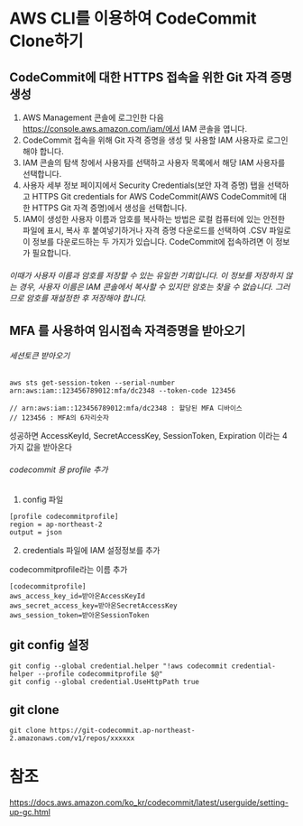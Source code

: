 
# AWS CLI를 이용하여 CodeCommit Clone하기

## CodeCommit에 대한 HTTPS 접속을 위한 Git 자격 증명 생성

1. AWS Management 콘솔에 로그인한 다음 https://console.aws.amazon.com/iam/에서 IAM 콘솔을 엽니다.
2. CodeCommit 접속을 위해 Git 자격 증명을 생성 및 사용할 IAM 사용자로 로그인해야 합니다.
3. IAM 콘솔의 탐색 창에서 사용자를 선택하고 사용자 목록에서 해당 IAM 사용자를 선택합니다.
4. 사용자 세부 정보 페이지에서 Security Credentials(보안 자격 증명) 탭을 선택하고 HTTPS Git credentials for AWS CodeCommit(AWS CodeCommit에 대한 HTTPS Git 자격 증명)에서 생성을 선택합니다.
5. IAM이 생성한 사용자 이름과 암호를 복사하는 방법은 로컬 컴퓨터에 있는 안전한 파일에 표시, 복사 후 붙여넣기하거나 자격 증명 다운로드를 선택하여 .CSV 파일로 이 정보를 다운로드하는 두 가지가 있습니다. CodeCommit에 접속하려면 이 정보가 필요합니다.

###### 이때가 사용자 이름과 암호를 저장할 수 있는 유일한 기회입니다. 이 정보를 저장하지 않는 경우, 사용자 이름은 IAM 콘솔에서 복사할 수 있지만 암호는 찾을 수 없습니다. 그러므로 암호를 재설정한 후 저장해야 합니다.

## MFA 를 사용하여 임시접속 자격증명을 받아오기

###### 세션토큰 받아오기
```
aws sts get-session-token --serial-number arn:aws:iam::123456789012:mfa/dc2348 --token-code 123456

// arn:aws:iam::123456789012:mfa/dc2348 : 할당된 MFA 디바이스
// 123456 : MFA의 6자리숫자
```

성공하면 AccessKeyId, SecretAccessKey, SessionToken, Expiration 이라는 4가지 값을 받아온다

###### codecommit 용 profile 추가

1. config 파일
```
[profile codecommitprofile]
region = ap-northeast-2
output = json
```
2. credentials 파일에  IAM 설정정보를  추가

codecommitprofile라는 이름 추가

```
[codecommitprofile]
aws_access_key_id=받아온AccessKeyId
aws_secret_access_key=받아온SecretAccessKey
aws_session_token=받아온SessionToken
```

## git config 설정

```
git config --global credential.helper "!aws codecommit credential-helper --profile codecommitprofile $@"
git config --global credential.UseHttpPath true
```

## git clone
```
git clone https://git-codecommit.ap-northeast-2.amazonaws.com/v1/repos/xxxxxx
```


# 참조
https://docs.aws.amazon.com/ko_kr/codecommit/latest/userguide/setting-up-gc.html